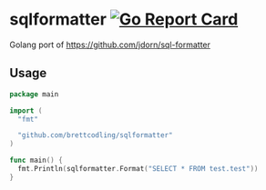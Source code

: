 # sqlformatter [![Go Report Card](https://goreportcard.com/badge/github.com/brettcodling/sqlformatter)](https://goreportcard.com/report/github.com/brettcodling/sqlformatter)
Golang port of https://github.com/jdorn/sql-formatter

## Usage

```go
package main

import (
  "fmt"

  "github.com/brettcodling/sqlformatter"
)

func main() {
  fmt.Println(sqlformatter.Format("SELECT * FROM test.test"))
}
```
